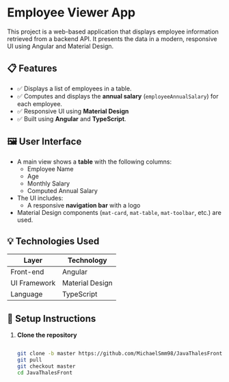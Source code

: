 # Employee Viewer App

This project is a web-based application that displays employee information retrieved from a backend API. It presents the data in a modern, responsive UI using Angular and Material Design.

## 📋 Features

- ✅ Displays a list of employees in a table.
- ✅ Computes and displays the **annual salary** (`employeeAnnualSalary`) for each employee.
- ✅ Responsive UI using **Material Design**
- ✅ Built using **Angular** and **TypeScript**.

## 🖼️ User Interface

- A main view shows a **table** with the following columns:
  - Employee Name
  - Age
  - Monthly Salary
  - Computed Annual Salary
- The UI includes:
  - A responsive **navigation bar** with a logo
- Material Design components (`mat-card`, `mat-table`, `mat-toolbar`, etc.) are used.

## 💡 Technologies Used

| Layer         | Technology     |
|---------------|----------------|
| Front-end     | Angular         |
| UI Framework  | Material Design |
| Language      | TypeScript     |

## 🔧 Setup Instructions

1. **Clone the repository**
   ```bash
   
   git clone -b master https://github.com/MichaelSmm98/JavaThalesFront.git
   git pull
   git checkout master
   cd JavaThalesFront
